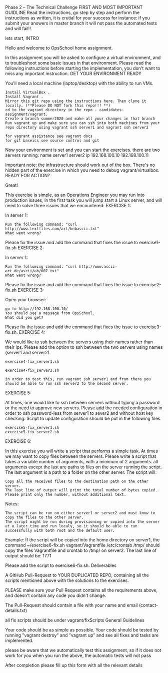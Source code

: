 Phase 2 – The Technical Challenge
FIRST AND MOST IMPORTANT GUIDLINE
Read the instructions, go step by step and perform the instructions as written, it is crutial for your success
for instance: if you submit your answers in master branch it will not pass the automated tests and will fail!!

lets start,
INTRO

Hello and welcome to OpsSchool home assignment.

In this assignment you will be asked to configure a virtual environment, and to troubleshoot some basic issues in that environment. Please read the following instructions before starting the implementation, you don't want to miss any important instruction.
GET YOUR ENVIRONMENT READY

You'll need a local machine (laptop/desktop) with the ability to run VMs.

    Install VirtualBox .
    Install Vagrant .
    Mirror this git repo using the instructions here. Then clone it locally. (**Please DO NOT fork this repo!!! **)
    cd to the vagrant directory in the repo - candidates-assignment/vagrant.
    Create a branch summer2020 and make all your changes in that branch
    Run vagrant up and make sure you can ssh into both machines from your repo directory using vagrant ssh server1 and vagrant ssh server2

    for vagrant assistance see vagrant docs
    for git baseics see source control and git

Now your environment is set and you can start the exercises. there are two servers running:
name 	server1 	server2
ip 	192.168.100.10 	192.168.100.11

Important note: the infrastructure should work out of the box. There's no hidden part of the exercise in which you need to debug vagrant/virtualbox.
READY FOR ACTION?

Great!

This exercise is simple, as an Operations Engineer you may run into production issues, in the first task you will jump start a Linux server, and will need to solve three issues that we encountered:
EXERCISE 1:

In server 1:

    Run the following command: "curl http://www.textfiles.com/art/bnbascii.txt"
    What went wrong?

Please fix the issue and add the command that fixes the issue to exercise1-fix.sh
EXERCISE 2:

In server 1:

    Run the following command: "curl http://www.ascii-art.de/ascii/ab/007.txt"
    What went wrong?

Please fix the issue and add the command that fixes the issue to exercise2-fix.sh
EXERCISE 3:

Open your browser:

    go to http://192.168.100.10/
    You should see a message from OpsSchool.
    What did you get?

Please fix the issue and add the command that fixes the issue to exercise3-fix.sh.
EXERCISE 4:

We would like to ssh between the servers using their names rather than their ips. Please add the option to ssh between the two servers using names (server1 and server2).

    exercise4-fix_server1.sh

    exercise4-fix_server2.sh

    in order to test this, run vagrant ssh server1 and from there you should be able to run ssh server2 to the second server.

EXERCISE 5:

At times, one would like to ssh between servers without typing a password or the need to approve new servers. Please add the needed configuration in order to ssh password-less from server1 to sever2 and without host key checking. Script to update configuration should be put in the following files.

    exercise5-fix_server1.sh
    exercise5-fix_server2.sh

EXERCISE 6:

In this exercise you will write a script that performs a simple task. At times we may want to copy files between the servers. Please write a script that takes a variable number of arguments, with a minimum of 2 arguments. all arguments except the last are paths to files on the server running the script. The last argument is a path to a folder on the other server. The script will:

    Copy all the received files to the destination path on the other server.
    The last line of output will print the total number of bytes copied. Please print only the number, without additional text.

Notes:

    The script can be run on either server1 or server2 and must know to copy the files to the other server.
    The script might be run during provisioning or copied into the server at a later time and run localy, so it should be able to run successfully with both root and the default user.

Example: If the script will be copied into the home directory on server1, the command ~/exercise6-fix.sh vagrant/Vagrantfile /etc/crontab /tmp/ should copy the files Vagrantfile and crontab to /tmp/ on server2. The last line of output should be: 1771

Please add the script to exercise6-fix.sh.
Deliverables

A GitHub Pull-Request to YOUR DUPLICATED REPO, containing all the scripts mentioned above with the solutions to the exercises.

PLEASE make sure your Pull Request contains all the requirements above, and doesn't contain any code you didn't change.

The Pull-Request should contain a file with your name and email (contact-details.txt)

all fix scripts should be under vagrant/fixScripts
General Guidelines

Your code should be as simple as possible. Your code should be tested by running "vagrant destroy" and "vagrant up" and see all fixes and tasks are implemented.

please be aware that we automatically test this assignment, so if it does not work for you when you run the above, the automatic tests will not pass

After completion please fill up this form with all the relevant details